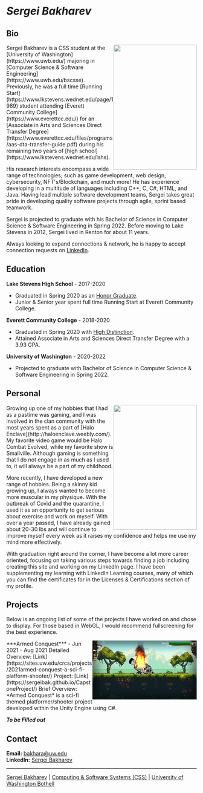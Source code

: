 # *Sergei Bakharev*

## Bio
<img align="right" width="220.4" height="330.6" src="https://github.com/SergeiBak/PersonalWebsite/blob/master/images/OD2A4027_Edit.png?raw=true">
Sergei Bakharev is a CSS student at the [University of Washington](https://www.uwb.edu/) majoring in [Computer Science & Software Engineering](https://www.uwb.edu/bscsse). Previously, he was a full time [Running Start](https://www.lkstevens.wednet.edu/page/1989) student attending [Everett Community College](https://www.everettcc.edu/) for an [Associate in Arts and Sciences Direct Transfer Degree](https://www.everettcc.edu/files/programs/aas-dta-transfer-guide.pdf) during his remaining two years of [high school](https://www.lkstevens.wednet.edu/lshs). 

His research interests encompass a wide range of technologies; such as game development, web design, cybersecurity, NFT's/Blockchain, and much more! He has experience developing in a multitude of languages including C++, C, C#, HTML, and Java. Having lead multiple software development teams, Sergei takes great pride in developing quality software projects through agile, sprint based teamwork. 

Sergei is projected to graduate with his Bachelor of Science in Computer Science & Software Engineering in Spring 2022. Before moving to Lake Stevens in 2012, Sergei lived in Renton for about 11 years.

Always looking to expand connections & network, he is happy to accept connection requests on [LinkedIn](https://www.linkedin.com/in/sergei-bakharev/).

## Education

**Lake Stevens High School** - 2017-2020
* Graduated in Spring 2020 as an [Honor Graduate](https://sites.google.com/lkstevens.wednet.edu/lshsstudenthandbook/academics).
* Junior & Senior year spent full time Running Start at Everett Community College.

**Everett Community College** - 2018-2020
* Graduated in Spring 2020 with [High Distinction](https://www.everettcc.edu/enrollment/registration/grades).
* Attained Associate in Arts and Sciences Direct Transfer Degree with a 3.93 GPA.

**University of Washington** - 2020-2022
* Projected to graduate with Bachelor of Science in Computer Science & Software Engineering in Spring 2022.

## Personal
<img align="right" width="220.4" height="330.6" src="https://github.com/SergeiBak/PersonalWebsite/blob/master/images/OD2A3943_Edit.png?raw=true">
Growing up one of my hobbies that I had as a pastime was gaming, and I was involved in the clan community with the most years spent as a part of [Halo Enclave](http://haloenclave.weebly.com/). My favorite video game would be Halo Combat Evolved, while my favorite show is Smallville. Although gaming is something that I do not engage in as much as I used to, it will always be a part of my childhood.

More recently, I have developed a new range of hobbies. Being a skinny kid growing up, I always wanted to become more muscular in my physique. With the outbreak of Covid and the quarantine, I used it as an opportunity to get serious about exercise and work on myself. With over a year passed, I have already gained about 20-30 lbs and will continue to improve myself every week as it raises my confidence and helps me use my mind more effectively.

With graduation right around the corner, I have become a lot more career oriented, focusing on taking various steps towards finding a job including creating this site and working on my LinkedIn page. I have been supplementing my learning with LinkedIn Learning courses, many of which you can find the certificates for in the Licenses & Certifications section of my profile.

## Projects

Below is an ongoing list of some of the projects I have worked on and chose to display. For those based in WebGL, I would recommend fullscreening for the best experience.

<img align="right" width="276.48" height="155.52" src="https://github.com/SergeiBak/PersonalWebsite/blob/master/images/ArmedConquest.png?raw=true">
***Armed Conquest*** - Jun 2021 - Aug 2021  
Detailed Overview: [Link](https://sites.uw.edu/crcs/projects/2021armed-conquest-a-sci-fi-platform-shooter/)  
Project: [Link](https://sergeibak.github.io/CapstoneProject/)  
Brief Overview:  
*Armed Conquest* is a sci-fi themed platformer/shooter project developed within the Unity Engine using C#. 

***To be Filled out***

## Contact

**Email:** bakhara@uw.edu  
**LinkedIn:** [Sergei Bakharev](https://www.linkedin.com/in/sergei-bakharev/)

***

[Sergei Bakharev](https://www.linkedin.com/in/sergei-bakharev/) | [Computing & Software Systems (CSS)](https://www.uwb.edu/css) | [University of Washington Bothell](https://www.uwb.edu/)
